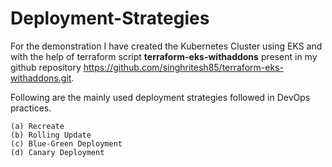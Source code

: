 # Deployment-Strategies

For the demonstration I have created the Kubernetes Cluster using EKS and with the help of terraform script **terraform-eks-withaddons** present in my github repository https://github.com/singhritesh85/terraform-eks-withaddons.git.

Following are the mainly used deployment strategies followed in DevOps practices.
```
(a) Recreate
(b) Rolling Update
(c) Blue-Green Deployment
(d) Canary Deployment
```
